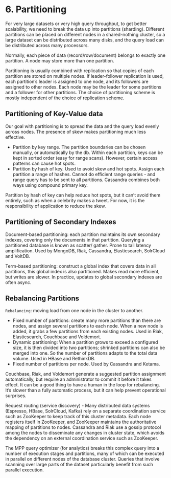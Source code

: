 # 6. Partitioning
For very large datasets or very high query throughput, to get better scalability, we need to break the data up into partitions (sharding). Different partitions can be placed on different nodes in a shared-nothing cluster, so a large dataset can be distributed across many disks, and the query load can be distributed across many processors.

Normally, each piece of data (record/row/document) belongs to exactly one partition. A node may store more than one partition.

Partitioning is usually combined with replication so that copies of each partition are stored on multiple nodes. If leader-follower replication is used, each partition’s leader is assigned to one node, and its followers are assigned to other nodes. Each node may be the leader for some partitions and a follower for other partitions. The choice of partitioning scheme is mostly independent of the choice of replication scheme. 

## Partitioning of Key-Value data
Our goal with partitioning is to spread the data and the query load evenly across nodes. The presence of skew makes partitioning much less effective.
- Partition by key range. The partition boundaries can be chosen manually, or automatically by the db. Within each partition, keys can be kept in sorted order (easy for range scans). However, certain access patterns can cause hot spots. 
- Partition by hash of key. Used to avoid skew and hot spots. Assign each partition a range of hashes. Cannot do efficient range queries - and range query has to be sent to all partitions. Cassandra combines both ways using compound primary key. 

Partition by hash of key can help reduce hot spots, but it can’t avoid them entirely, such as when a celebrity makes a tweet. For now, it is the responsibility of application to reduce the skew. 

## Partitioning of Secondary Indexes
Document-based partitioning: each partition maintains its own secondary indexes, covering only the documents in that partition. Querying a partitioned database is  known as scatter/ gather. Prone to tail latency amplification. Used by MongoDB, Riak, Cassandra, Elasticsearch, SolrCloud and VoltDB. 

Term-based partitioning: construct a global index that covers data in all partitions, this global index is also partitioned. Makes read more efficient, but writes are slower. In practice, updates to global secondary indexes are often async. 

## Rebalancing Partitions
`Rebalancing`: moving load from one node in the cluster to another.
- Fixed number of partitions: create many more partitions than there are nodes, and assign several partitions to each node. When a new node is added, it grabs a few partitions from each existing nodes. Used in Riak, Elasticsearch, Couchbase and Voldemort. 
- Dynamic partitioning: When a partition grows to exceed a configured size, it is then divided into two partitions; shrinked partitions can also be merged into one. So the number of partitions adapts to the total data volume. Used in HBase and RethinkDB. 
- Fixed number of partitions per node. Used by Cassandra and Ketama. 

Couchbase, Riak, and Voldemort generate a suggested partition assignment automatically, but require an administrator to commit it before it takes effect. It can be a good thing to have a human in the loop for rebalancing. It’s slower than a fully automatic process, but it can help prevent operational surprises.

Request routing (service discovery) - Many distributed data systems (Espresso, HBase, SolrCloud, Kafka) rely on a separate coordination service such as ZooKeeper to keep track of this cluster metadata. Each node registers itself in ZooKeeper, and ZooKeeper maintains the authoritative mapping of partitions to nodes. Cassandra and Riak use a gossip protocol among the nodes to disseminate any changes in cluster state, which avoids the dependency on an external coordination service such as ZooKeeper.

The MPP query optimizer (for analytics) breaks this complex query into a number of execution stages and partitions, many of which can be executed in parallel on different nodes of the database cluster. Queries that involve scanning over large parts of the dataset particularly benefit from such parallel execution.






